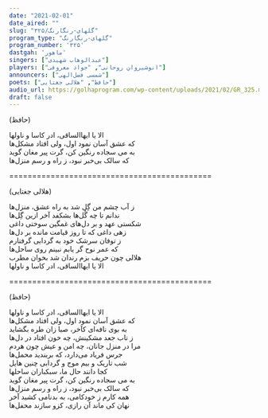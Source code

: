 ```yaml
---
date: "2021-02-01"
date_aired: ""
slug: "گلهای-رنگارنگ/۳۲۵"
program_type: "گلهای-رنگارنگ"
program_number: '۳۲۵'
dastgah: 'ماهور'
singers: ["عبدالوهاب شهیدی"]
players: ["انوشیروان روحانی", "جواد معروفی"]
announcers: ["شمسی فضل‌الهی"]
poets: ["حافظ", "هلالی جغتایی"]
audio_url: https://golhaprogram.com/wp-content/uploads/2021/02/GR_325.mp3
draft: false
---
```


(حافظ)  

الا یا ایها‌الساقی، ادر کاسا و ناولها  
که عشق آسان نمود اول، ولی افتاد مشکل‌ها  
به می سجاده رنگین کن، گرت پیر مغان گوید  
که سالک بی‌خبر نبود، ز راه و رسم منزل‌ها  

============================================  

(هلالی جغتایی)  

ز آب چشم من گِل شد به راه عشق، منزل‌ها  
ندانم تا چه گُل‌ها بشکفد آخر ازین گِل‌ها  
شکستی عهد و بر دل‌های غمگین سوختی داغی  
زهی داغی که تا روز قیامت مانده بر دل‌ها  
ز توفان سرشک خود به گردابی گرفتارم  
که عمر نوح گر یابم نبینم روی ساحل‌ها  
هلالی چون حریف بزم رندان شد بخوان مطرب  
الا یا ایها‌الساقی، ادر کاسا و ناولها  

============================================  

(حافظ)  

الا یا ایها‌الساقی، ادر کاسا و ناولها  
که عشق آسان نمود اول، ولی افتاد مشکل‌ها  
به بوی نافه‌ای کآخر، صبا زان طره بگشاید  
ز تاب جعد مشکینش، چه خون افتاد در دل‌ها  
مرا در منزل جانان، چه امن و عیش چون هردم  
جرس فریاد می‌دارد، که بربندید محمل‌ها  
شب تاریک و بیم موج و گردابی چنین هایل  
کجا دانند حال ما، سبکباران ساحلها  
به می سجاده رنگین کن، گرت پیر مغان گوید  
که سالک بی‌خبر نبود، ز راه و رسم منزل‌ها  
همه کارم ز خودکامی، به بدنامی کشید آخر  
نهان کی ماند آن رازی، کزو سازند محفل‌ها  
